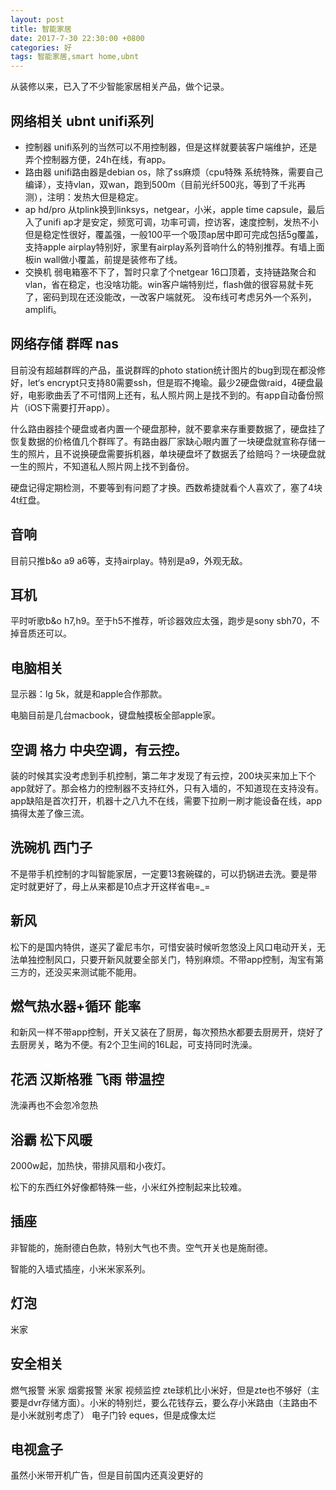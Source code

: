 ```yaml
---
layout: post
title: 智能家居
date: 2017-7-30 22:30:00 +0800
categories: 好
tags: 智能家居,smart home,ubnt
---
```


从装修以来，已入了不少智能家居相关产品，做个记录。

## 网络相关 ubnt unifi系列
* 控制器
unifi系列的当然可以不用控制器，但是这样就要装客户端维护，还是弄个控制器方便，24h在线，有app。
* 路由器
unifi路由器是debian os，除了ss麻烦（cpu特殊 系统特殊，需要自己编译），支持vlan，双wan，跑到500m（目前光纤500兆，等到了千兆再测），注明：发热大但是稳定。
* ap hd/pro
从tplink换到linksys，netgear，小米，apple time capsule，最后入了unifi ap才是安定，频宽可调，功率可调，控访客，速度控制，发热不小但是稳定性很好，覆盖强，一般100平一个吸顶ap居中即可完成包括5g覆盖，支持apple airplay特别好，家里有airplay系列音响什么的特别推荐。有墙上面板in wall做小覆盖，前提是装修布了线。
* 交换机
弱电箱塞不下了，暂时只拿了个netgear 16口顶着，支持链路聚合和vlan，省在稳定，也没啥功能。win客户端特别烂，flash做的很容易就卡死了，密码到现在还没能改，一改客户端就死。
没布线可考虑另外一个系列，amplifi。

## 网络存储 群晖 nas
目前没有超越群晖的产品，虽说群晖的photo station统计图片的bug到现在都没修好，let‘s encrypt只支持80需要ssh，但是瑕不掩瑜。最少2硬盘做raid，4硬盘最好，电影歌曲丢了不可惜网上还有，私人照片网上是找不到的。有app自动备份照片（iOS下需要打开app）。

什么路由器挂个硬盘或者内置一个硬盘那种，就不要拿来存重要数据了，硬盘挂了恢复数据的价格值几个群晖了。有路由器厂家缺心眼内置了一块硬盘就宣称存储一生的照片，且不说换硬盘需要拆机器，单块硬盘坏了数据丢了给赔吗？一块硬盘就一生的照片，不知道私人照片网上找不到备份。

硬盘记得定期检测，不要等到有问题了才换。西数希捷就看个人喜欢了，塞了4块4t红盘。

## 音响
目前只推b&o a9 a6等，支持airplay。特别是a9，外观无敌。

## 耳机
平时听歌b&o h7,h9。至于h5不推荐，听诊器效应太强，跑步是sony sbh70，不掉音质还可以。

## 电脑相关
显示器：lg 5k，就是和apple合作那款。

电脑目前是几台macbook，键盘触摸板全部apple家。


## 空调 格力 中央空调，有云控。
装的时候其实没考虑到手机控制，第二年才发现了有云控，200块买来加上下个app就好了。那会格力的控制器不支持红外，只有入墙的，不知道现在支持没有。app缺陷是首次打开，机器十之八九不在线，需要下拉刷一刷才能设备在线，app搞得太差了像三流。

## 洗碗机 西门子
不是带手机控制的才叫智能家居，一定要13套碗碟的，可以扔锅进去洗。要是带定时就更好了，母上从来都是10点才开这样省电=_=

## 新风
松下的是国内特供，遂买了霍尼韦尔，可惜安装时候听忽悠没上风口电动开关，无法单独控制风口，只要开新风就要全部关门，特别麻烦。不带app控制，淘宝有第三方的，还没买来测试能不能用。

## 燃气热水器+循环 能率
和新风一样不带app控制，开关又装在了厨房，每次预热水都要去厨房开，烧好了去厨房关，略为不便。有2个卫生间的16L起，可支持同时洗澡。

## 花洒 汉斯格雅 飞雨 带温控
洗澡再也不会忽冷忽热

## 浴霸 松下风暖
2000w起，加热快，带排风扇和小夜灯。

松下的东西红外好像都特殊一些，小米红外控制起来比较难。

## 插座
非智能的，施耐德白色款，特别大气也不贵。空气开关也是施耐德。

智能的入墙式插座，小米米家系列。

## 灯泡
米家

## 安全相关
燃气报警 米家
烟雾报警 米家
视频监控 zte球机比小米好，但是zte也不够好（主要是dvr存储方面）。小米的特别烂，要么花钱存云，要么存小米路由（主路由不是小米就别考虑了）
电子门铃 eques，但是成像太烂

## 电视盒子
虽然小米带开机广告，但是目前国内还真没更好的


















